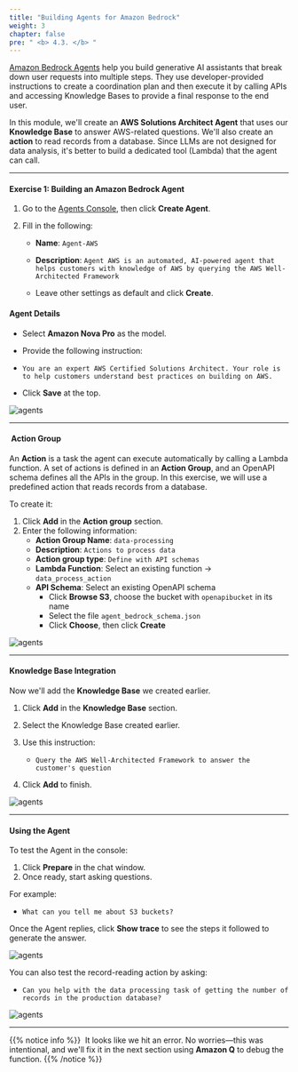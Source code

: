 ```yaml
---
title: "Building Agents for Amazon Bedrock"
weight: 3
chapter: false
pre: " <b> 4.3. </b> "
---
```


[Amazon Bedrock Agents](https://aws.amazon.com/bedrock/agents/) help you build generative AI assistants that break down user requests into multiple steps. They use developer-provided instructions to create a coordination plan and then execute it by calling APIs and accessing Knowledge Bases to provide a final response to the end user.

In this module, we'll create an **AWS Solutions Architect Agent** that uses our **Knowledge Base** to answer AWS-related questions. We'll also create an **action** to read records from a database. Since LLMs are not designed for data analysis, it's better to build a dedicated tool (Lambda) that the agent can call.

---

####  Exercise 1: Building an Amazon Bedrock Agent

1. Go to the [Agents Console](https://us-west-2.console.aws.amazon.com/bedrock/home?region=us-west-2#/agents), then click **Create Agent**.
2. Fill in the following:

   - **Name**: `Agent-AWS`
   - **Description**: `Agent AWS is an automated, AI-powered agent that helps customers with knowledge of AWS by querying the AWS Well-Architected Framework`

   - Leave other settings as default and click **Create**.

####  Agent Details

- Select **Amazon Nova Pro** as the model.
- Provide the following instruction:

- `You are an expert AWS Certified Solutions Architect. Your role is to help customers understand best practices on building on AWS.`

- Click **Save** at the top.

![agents](/images/4-module3/agents.png?width=90pc)

---

#### ️ Action Group

An **Action** is a task the agent can execute automatically by calling a Lambda function. A set of actions is defined in an **Action Group**, and an OpenAPI schema defines all the APIs in the group. In this exercise, we will use a predefined action that reads records from a database.

To create it:

1. Click **Add** in the **Action group** section.
2. Enter the following information:
   - **Action Group Name**: `data-processing`
   - **Description**: `Actions to process data`
   - **Action group type**: `Define with API schemas`
   - **Lambda Function**: Select an existing function → `data_process_action`
   - **API Schema**: Select an existing OpenAPI schema
     - Click **Browse S3**, choose the bucket with `openapibucket` in its name
     - Select the file `agent_bedrock_schema.json`
     - Click **Choose**, then click **Create**

![agents](/images/4-module3/agents1.png?width=90pc)

---

####  Knowledge Base Integration

Now we'll add the **Knowledge Base** we created earlier.

1. Click **Add** in the **Knowledge Base** section.
2. Select the Knowledge Base created earlier.
3. Use this instruction:

   - `Query the AWS Well-Architected Framework to answer the customer's question`

4. Click **Add** to finish.

![agents](/images/4-module3/agents2.png?width=90pc)

---

####  Using the Agent

To test the Agent in the console:

1. Click **Prepare** in the chat window.
2. Once ready, start asking questions.

For example:

- `What can you tell me about S3 buckets?`

Once the Agent replies, click **Show trace** to see the steps it followed to generate the answer.

![agents](/images/4-module3/agents3.png?width=90pc)

You can also test the record-reading action by asking:

- `Can you help with the data processing task of getting the number of records in the production database?`

![agents](/images/4-module3/agents4.png?width=90pc)

---
{{% notice info %}}
️ It looks like we hit an error. No worries—this was intentional, and we'll fix it in the next section using **Amazon Q** to debug the function.
{{% /notice %}}


